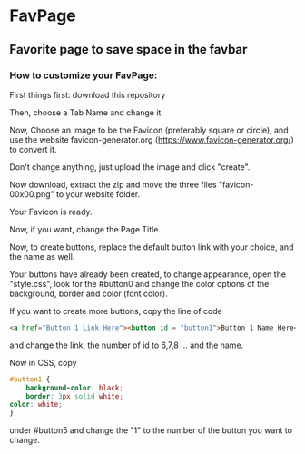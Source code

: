 # FavPage
## Favorite page to save space in the favbar

### How to customize your FavPage:

First things first: download this repository

Then, choose a Tab Name and change it

Now, Choose an image to be the Favicon (preferably square or circle), and use the website favicon-generator.org (https://www.favicon-generator.org/) to convert it.

Don't change anything, just upload the image and click "create".

Now download, extract the zip and move the three files "favicon-00x00.png" to your website folder.

Your Favicon is ready.

Now, if you want, change the Page Title.

Now, to create buttons, replace the default button link with your choice, and the name as well.

Your buttons have already been created, to change appearance, open the "style.css", look for the #button0 and change the color options of the background, border and color (font color).

If you want to create more buttons, copy the line of code
```html
<a href="Button 1 Link Here"><button id = "button1">Button 1 Name Here</button></a>
```  
and change the link, the number of id to 6,7,8 ... and the name.

Now in CSS, copy  
```css
#button1 {
    background-color: black;
    border: 3px solid white;
color: white;
}
```  
under #button5 and change the "1" to the number of the button you want to change.